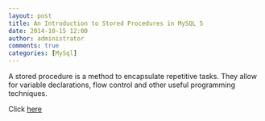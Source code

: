 ```yaml
---
layout: post
title: An Introduction to Stored Procedures in MySQL 5
date: 2014-10-15 12:00
author: administrator
comments: true
categories: [MySql]
---
```

A stored procedure is a method to encapsulate repetitive tasks. They allow for variable declarations, flow control and other useful programming techniques.

Click <a href="http://code.tutsplus.com/tutorials/an-introduction-to-stored-procedures--net-17843" target="_blank">here</a>
